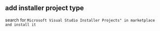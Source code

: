 ## add installer project type
search for ```Microsoft Visual Studio Installer Projects" in marketplace and install it```